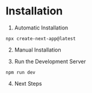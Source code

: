 # Installation

1. Automatic Installation

```
npx create-next-app@latest
```

2. Manual Installation

3. Run the Development Server

```
npm run dev
```

4. Next Steps
